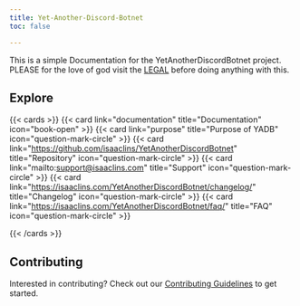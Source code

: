 ```yaml
---
title: Yet-Another-Discord-Botnet
toc: false

---
```


This is a simple Documentation for the YetAnotherDiscordBotnet project.
PLEASE for the love of god visit the [LEGAL](/legal/) before doing anything with this.

## Explore

{{< cards >}}
{{< card link="documentation" title="Documentation" icon="book-open" >}}
{{< card link="purpose" title="Purpose of YADB" icon="question-mark-circle" >}}
{{< card link="https://github.com/isaaclins/YetAnotherDiscordBotnet" title="Repository" icon="question-mark-circle" >}}
{{< card link="mailto:support@isaaclins.com" title="Support" icon="question-mark-circle" >}}
{{< card link="https://isaaclins.com/YetAnotherDiscordBotnet/changelog/" title="Changelog" icon="question-mark-circle" >}}
{{< card link="https://isaaclins.com/YetAnotherDiscordBotnet/faq/" title="FAQ" icon="question-mark-circle" >}}

{{< /cards >}}


## Contributing

Interested in contributing? Check out our [Contributing Guidelines](/contributing/) to get started.
